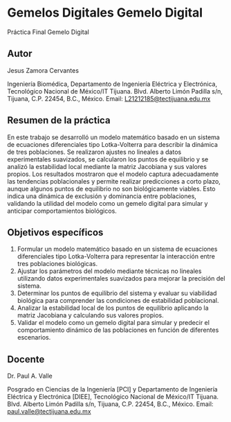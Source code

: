 # Gemelos Digitales Gemelo Digital
Práctica Final Gemelo Digital


## Autor
Jesus Zamora Cervantes

Ingeniería Biomédica, Departamento de Ingeniería Eléctrica y Electrónica, Tecnológico Nacional de México/IT Tijuana. Blvd. Alberto Limón Padilla s/n, Tijuana, C.P. 22454, B.C., México. Email: L21212185@tectijuana.edu.mx

## Resumen de la práctica
En este trabajo se desarrolló un modelo matemático basado en un sistema de ecuaciones diferenciales tipo Lotka-Volterra para describir la dinámica de tres poblaciones. Se realizaron ajustes no lineales a datos experimentales suavizados, se calcularon los puntos de equilibrio y se analizó la estabilidad local mediante la matriz Jacobiana y sus valores propios. Los resultados mostraron que el modelo captura adecuadamente las tendencias poblacionales y permite realizar predicciones a corto plazo, aunque algunos puntos de equilibrio no son biológicamente viables. Esto indica una dinámica de exclusión y dominancia entre poblaciones, validando la utilidad del modelo como un gemelo digital para simular y anticipar comportamientos biológicos.

## Objetivos específicos
1. Formular un modelo matemático basado en un sistema de ecuaciones diferenciales tipo Lotka-Volterra para representar la interacción entre tres poblaciones biológicas.
2. Ajustar los parámetros del modelo mediante técnicas no lineales utilizando datos experimentales suavizados para mejorar la precisión del sistema.
3. Determinar los puntos de equilibrio del sistema y evaluar su viabilidad biológica para comprender las condiciones de estabilidad poblacional.
4. Analizar la estabilidad local de los puntos de equilibrio aplicando la matriz Jacobiana y calculando sus valores propios.
5. Validar el modelo como un gemelo digital para simular y predecir el comportamiento dinámico de las poblaciones en función de diferentes escenarios.

## Docente
Dr. Paul A. Valle

Posgrado en Ciencias de la Ingeniería [PCI] y Departamento de Ingeniería Eléctrica y Electrónica [DIEE], Tecnológico Nacional de México/IT Tijuana. Blvd. Alberto Limón Padilla s/n, Tijuana, C.P. 22454, B.C., México. Email: paul.valle@tectijuana.edu.mx
